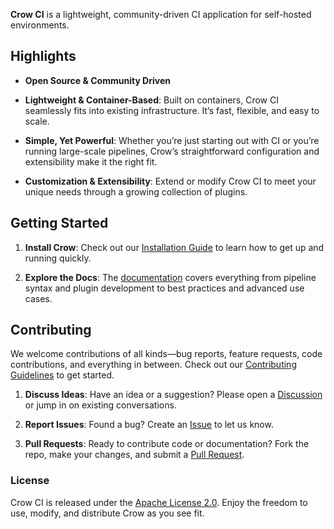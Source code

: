 **Crow CI** is a lightweight, community-driven CI application for self-hosted environments.

## Highlights

- **Open Source & Community Driven**

- **Lightweight & Container-Based**:
  Built on containers, Crow CI seamlessly fits into existing infrastructure. It’s fast, flexible, and easy to scale.

- **Simple, Yet Powerful**:
  Whether you’re just starting out with CI or you’re running large-scale pipelines, Crow’s straightforward configuration and extensibility make it the right fit.

- **Customization & Extensibility**:
  Extend or modify Crow CI to meet your unique needs through a growing collection of plugins.

## Getting Started

1. **Install Crow**:
   Check out our [Installation Guide](https://crowci.dev/installation) to learn how to get up and running quickly.

2. **Explore the Docs**:
   The [documentation](https://crowci.dev) covers everything from pipeline syntax and plugin development to best practices and advanced use cases.

## Contributing

We welcome contributions of all kinds—bug reports, feature requests, code contributions, and everything in between.
Check out our [Contributing Guidelines](https://github.com/crowci/crow/blob/master/CONTRIBUTING.md) to get started.

1. **Discuss Ideas**:
   Have an idea or a suggestion? Please open a [Discussion](https://github.com/crowci/crow/discussions) or jump in on existing conversations.

2. **Report Issues**:
   Found a bug? Create an [Issue](https://github.com/crowci/crow/issues) to let us know.

3. **Pull Requests**:
   Ready to contribute code or documentation? Fork the repo, make your changes, and submit a [Pull Request](https://github.com/crowci/crow/pulls).

### License

Crow CI is released under the [Apache License 2.0](https://github.com/crowci/crow/blob/master/LICENSE).
Enjoy the freedom to use, modify, and distribute Crow as you see fit.
